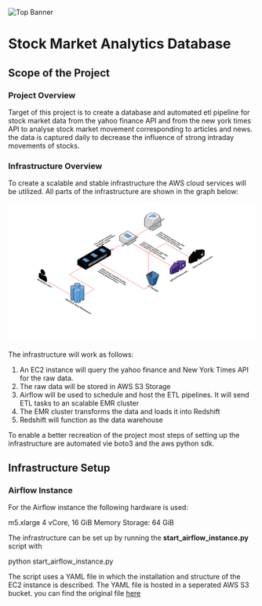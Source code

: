 ![Top Banner](https://github.com/ARgruny/Data-Engineering-Projects/blob/master/Capstone%20Project/Images/top%20banner.png)


# Stock Market Analytics Database

## Scope of the Project

### Project Overview
Target of this project is to create a database and automated etl pipeline for stock market data from the yahoo finance API and from the new york times API to analyse stock market movement corresponding to articles and news. the data is captured daily to decrease the influence of strong intraday movements of stocks.

### Infrastructure Overview
To create a scalable and stable infrastructure the AWS cloud services will be utilized. All parts of the infrastructure are shown in the graph below:

![Infrastructure](https://github.com/ARgruny/Data-Engineering-Projects/blob/master/Capstone%20Project/Images/infrastructure.png)

The infrastructure will work as follows:
1. An EC2 instance will query the yahoo finance and New York Times API for the raw data.
2. The raw data will be stored in AWS S3 Storage
3. Airflow will be used to schedule and host the ETL pipelines. It will send ETL tasks to an scalable EMR cluster
4. The EMR cluster transforms the data and loads it into Redshift
5. Redshift will function as the data warehouse

To enable a better recreation of the project most steps of setting up the infrastructure are automated vie boto3 and the aws python sdk.

## Infrastructure Setup

### Airflow Instance

For the Airflow instance the following hardware is used:

  m5.xlarge
  4 vCore, 16 GiB Memory
  Storage: 64 GiB

The infrastructure can be set up by running the **start_airflow_instance.py** script with

  python start_airflow_instance.py

The script uses a YAML file in which the installation and structure of the EC2 instance is described. The YAML file is hosted in a seperated AWS S3 bucket.
you can find the original file [here](https://s3.amazonaws.com/aws-bigdata-blog/artifacts/airflow.livy.emr/airflow.yaml)
